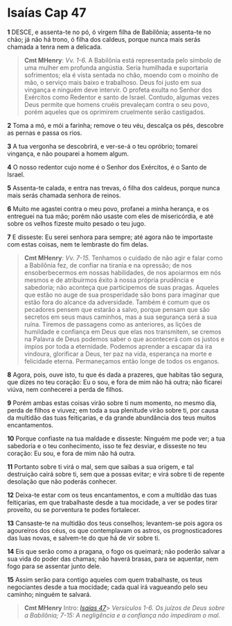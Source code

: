 # Isaías Cap 47

**1** 	DESCE, e assenta-te no pó, ó virgem filha de Babilônia; assenta-te no chão; já não há trono, ó filha dos caldeus, porque nunca mais serás chamada a tenra nem a delicada.

> **Cmt MHenry**: *Vv. 1-6.* A Babilônia está representada pelo símbolo de uma mulher em profunda angústia. Seria humilhada e suportaria sofrimentos; ela é vista sentada no chão, moendo com o moinho de mão, o serviço mais baixo e trabalhoso. Deus foi justo em sua vingança e ninguém deve intervir. O profeta exulta no Senhor dos Exércitos como Redentor e santo de Israel. Contudo, algumas vezes Deus permite que homens cruéis prevaleçam contra o seu povo, porém aqueles que os oprimirem cruelmente serão castigados.

**2** 	Toma a mó, e mói a farinha; remove o teu véu, descalça os pés, descobre as pernas e passa os rios.

**3** 	A tua vergonha se descobrirá, e ver-se-á o teu opróbrio; tomarei vingança, e não pouparei a homem algum.

**4** 	O nosso redentor cujo nome é o Senhor dos Exércitos, é o Santo de Israel.

**5** 	Assenta-te calada, e entra nas trevas, ó filha dos caldeus, porque nunca mais serás chamada senhora de reinos.

**6** 	Muito me agastei contra o meu povo, profanei a minha herança, e os entreguei na tua mão; porém não usaste com eles de misericórdia, e até sobre os velhos fizeste muito pesado o teu jugo.

**7** 	E disseste: Eu serei senhora para sempre; até agora não te importaste com estas coisas, nem te lembraste do fim delas.

> **Cmt MHenry**: *Vv. 7-15.* Tenhamos o cuidado de não agir e falar como a Babilônia fez, de confiar na tirania e na opressão; de nos ensoberbecermos em nossas habilidades, de nos apoiarmos em nós mesmos e de atribuirmos êxito à nossa própria prudência e sabedoria; não aconteça que participemos de suas pragas. Aqueles que estão no auge de sua prosperidade são bons para imaginar que estão fora do alcance da adversidade. Também é comum que os pecadores pensem que estarão a salvo, porque pensam que são secretos em seus maus caminhos, mas a sua segurança será a sua ruína. Tiremos de passagens como as anteriores, as lições de humildade e confiança em Deus que elas nos transmitem, se cremos na Palavra de Deus podemos saber o que acontecerá com os justos e ímpios por toda a eternidade. Podemos aprender a escapar da ira vindoura, glorificar a Deus, ter paz na vida, esperança na morte e felicidade eterna. Permaneçamos então longe de todos os enganos.

**8** 	Agora, pois, ouve isto, tu que és dada a prazeres, que habitas tão segura, que dizes no teu coração: Eu o sou, e fora de mim não há outra; não ficarei viúva, nem conhecerei a perda de filhos.

**9** 	Porém ambas estas coisas virão sobre ti num momento, no mesmo dia, perda de filhos e viuvez; em toda a sua plenitude virão sobre ti, por causa da multidão das tuas feitiçarias, e da grande abundância dos teus muitos encantamentos.

**10** 	Porque confiaste na tua maldade e disseste: Ninguém me pode ver; a tua sabedoria e o teu conhecimento, isso te fez desviar, e disseste no teu coração: Eu sou, e fora de mim não há outra.

**11** 	Portanto sobre ti virá o mal, sem que saibas a sua origem, e tal destruição cairá sobre ti, sem que a possas evitar; e virá sobre ti de repente desolação que não poderás conhecer.

**12** 	Deixa-te estar com os teus encantamentos, e com a multidão das tuas feitiçarias, em que trabalhaste desde a tua mocidade, a ver se podes tirar proveito, ou se porventura te podes fortalecer.

**13** 	Cansaste-te na multidão dos teus conselhos; levantem-se pois agora os agoureiros dos céus, os que contemplavam os astros, os prognosticadores das luas novas, e salvem-te do que há de vir sobre ti.

**14** 	Eis que serão como a pragana, o fogo os queimará; não poderão salvar a sua vida do poder das chamas; não haverá brasas, para se aquentar, nem fogo para se assentar junto dele.

**15** 	Assim serão para contigo aqueles com quem trabalhaste, os teus negociantes desde a tua mocidade; cada qual irá vagueando pelo seu caminho; ninguém te salvará.


> **Cmt MHenry** Intro: *[Isaías 47](../23A-Is/47.md#0)*> *Versículos 1-6. Os juízos de Deus sobre a Babilônia; 7-15: A negligência e a confiança não impediram o mal.*